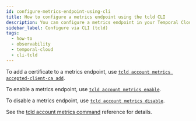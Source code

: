```yaml
---
id: configure-metrics-endpoint-using-cli
title: How to configure a metrics endpoint using the tcld CLI
description: You can configure a metrics endpoint in your Temporal Cloud Account settings.
sidebar_label: Configure via CLI (tcld)
tags:
  - how-to
  - observability
  - temporal-cloud
  - cli-tcld
---
```


To add a certificate to a metrics endpoint, use [`tcld account metrics accepted-client-ca add`](/cloud/tcld/account/metrics/accepted-client-ca/add).

To enable a metrics endpoint, use [`tcld account metrics enable`](/cloud/tcld/account/metrics/enable).

To disable a metrics endpoint, use [`tcld account metrics disable`](/cloud/tcld/account/metrics/disable).

See the [tcld account metrics command](/cloud/tcld/account/metrics/index) reference for details.
